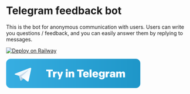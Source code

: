 # Telegram feedback bot

This is the bot for anonymous communication with users. Users can write you questions / feedback, and you can easily answer them by replying to messages.

[![Deploy on Railway](https://railway.app/button.svg)](https://railway.app/new/template/UwAyn7?referralCode=RmyABJ)

[![Telegram Bot](https://raw.githubusercontent.com/matt-novoselov/SystemFiles/main/telegram_button.svg)](https://t.me/NoveSupportBot)
